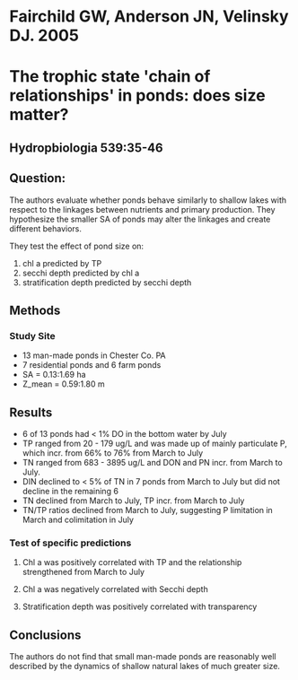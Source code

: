 # Fairchild GW, Anderson JN, Velinsky DJ. 2005

# The trophic state 'chain of relationships' in ponds: does size matter?

## Hydropbiologia 539:35-46

## Question:

The authors evaluate whether ponds behave similarly to shallow lakes with respect to the linkages between nutrients and primary production.  They hypothesize the smaller SA of ponds may alter the linkages and create different behaviors.

They test the effect of pond size on:

1) chl a predicted by TP
2) secchi depth predicted by chl a
3) stratification depth predicted by secchi depth

## Methods
### Study Site

* 13 man-made ponds in Chester Co. PA
* 7 residential ponds and 6 farm ponds
* SA = 0.13:1.69 ha
* Z_mean = 0.59:1.80 m

## Results

* 6 of 13 ponds had < 1% DO in the bottom water by July
* TP ranged from 20 - 179 ug/L and was made up of mainly particulate P, which incr. from 66% to 76% from March to July
* TN ranged from 683 - 3895 ug/L and DON and PN incr. from March to July.
* DIN declined to < 5% of TN in 7 ponds from March to July but did not decline in the remaining 6
* TN declined from March to July, TP incr. from March to July
* TN/TP ratios declined from March to July, suggesting P limitation in March and colimitation in July

### Test of specific predictions

1) Chl a was positively correlated with TP and the relationship strengthened from March to July

2) Chl a was negatively correlated with Secchi depth

3) Stratification depth was positively correlated with transparency

## Conclusions

The authors do not find that small man-made ponds are reasonably well described by the dynamics of shallow natural lakes of much greater size. 
